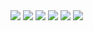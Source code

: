 <img src="https://github-readme-stats.vercel.app/api?username=CartimDraluc">
<img src="https://github-readme-streak-stats.herokuapp.com/?user=CartimDraluc">
<img src="https://github-profile-trophy.vercel.app/?username=CartimDraluc">
<img src="https://github-readme-stats.vercel.app/api/top-langs/?username=CartimDraluc&theme=gold-green">
<img src="https://readme-jokes.vercel.app/api">
<img src="https://contributor-graph-api.apiseven.com/contributors-svg?chart=contributorOverTime&repo=CartimDraluc/Cartimpedia">
